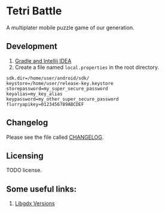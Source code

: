 # Tetri Battle
A multiplater mobile puzzle game of our generation.

## Development
1. [Gradle and Intellij IDEA](https://github.com/libgdx/libgdx/wiki/Gradle-and-Intellij-IDEA)
2. Create a file named `local.properties` in the root directory.
```
sdk.dir=/home/user/android/sdk/
keystore=/home/user/release-key.keystore
storepassword=my_super_secure_password
keyalias=my_key_alias
keypassword=my_other_super_secure_password
flurryapikey=0123456789ABCDEF
```

## Changelog
Please see the file called [CHANGELOG](changelog.md).

## Licensing
TODO license.

## Some useful links:
1. [Libgdx Versions](http://libgdx.badlogicgames.com/versions.html)

